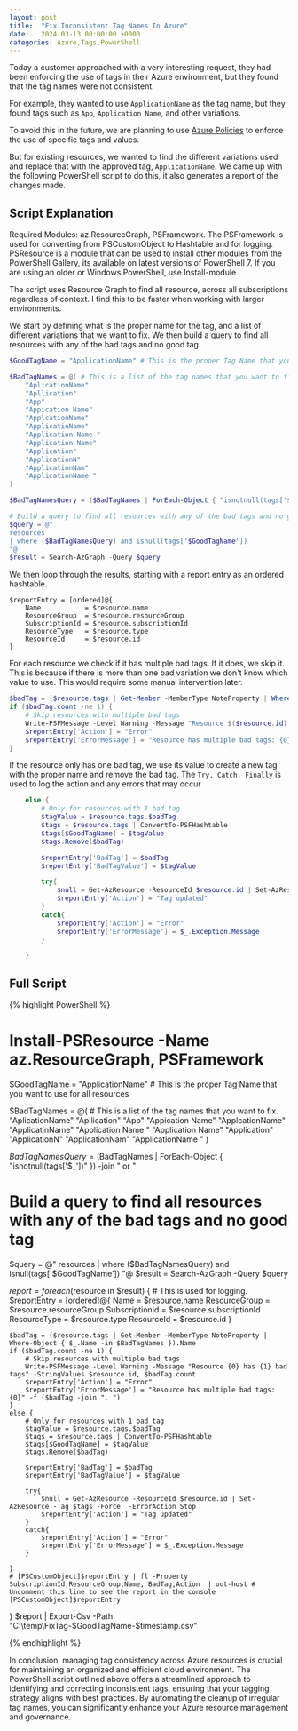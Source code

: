 ```yaml
---
layout: post
title:  "Fix Inconsistent Tag Names In Azure"
date:   2024-03-13 00:00:00 +0000
categories: Azure,Tags,PowerShell
---
```

Today a customer approached with a very interesting request, they had been enforcing the use of tags in their Azure environment, but they found that the tag names were not consistent.

For example, they wanted to use `ApplicationName` as the tag name, but they found tags such as `App`, `Application Name`, and other variations.

To avoid this in the future, we are planning to use [Azure Policies](https://learn.microsoft.com/en-us/azure/azure-resource-manager/management/tag-policies) to enforce the use of specific tags and values.

But for existing resources, we wanted to find the different variations used and replace that with the approved tag, `ApplicationName`. We came up with the following PowerShell script to do this, it also generates a report of the changes made.

## Script Explanation
Required Modules: az.ResourceGraph, PSFramework. The PSFramework is used for converting from PSCustomObject to Hashtable and for logging.
PSResource is a module that can be used to install other modules from the PowerShell Gallery, its available on latest versions of PowerShell 7. If you are using an older or Windows PowerShell, use Install-module

The script uses Resource Graph to find all resource, across all subscriptions regardless of context. I find this to be faster when working with larger environments.

We start by defining what is the proper name for the tag, and a list of different variations that we want to fix. We then build a query to find all resources with any of the bad tags and no good tag.
```PowerShell
$GoodTagName = "ApplicationName" # This is the proper Tag Name that you want to use for all resources

$BadTagNames = @( # This is a list of the tag names that you want to fix.
    "AplicationName"
    "Apllication"
    "App"
    "Appication Name"
    "ApplcationName"
    "ApplicatinName"
    "Application Name "
    "Application Name"
    "Application"
    "ApplicationN"
    "ApplicationNam"
    "ApplicationName "
)

$BadTagNamesQuery = ($BadTagNames | ForEach-Object { "isnotnull(tags['$_'])" }) -join " or "

# Build a query to find all resources with any of the bad tags and no good tag
$query = @"
resources
| where ($BadTagNamesQuery) and isnull(tags['$GoodTagName'])
"@
$result = Search-AzGraph -Query $query
```

We then loop through the results, starting with a report entry as an ordered hashtable.
```
$reportEntry = [ordered]@{
    Name           = $resource.name
    ResourceGroup  = $resource.resourceGroup
    SubscriptionId = $resource.subscriptionId
    ResourceType   = $resource.type
    ResourceId     = $resource.id
}
```
For each resource we check if it has multiple bad tags. If it does, we skip it. This is because if there is more than one bad variation we don't know which value to use. This would require some manual intervention later.

```PowerShell
$badTag = ($resource.tags | Get-Member -MemberType NoteProperty | Where-Object { $_.Name -in $BadTagNames }).Name
if ($badTag.count -ne 1) {
    # Skip resources with multiple bad tags
    Write-PSFMessage -Level Warning -Message "Resource $($resource.id) has $tagCount bad tags"
    $reportEntry['Action'] = "Error"
    $reportEntry['ErrorMessage'] = "Resource has multiple bad tags: {0}" -f ($badTag -join ", ")
}
```
If the resource only has one bad tag, we use its value to create a new tag with the proper name and remove the bad tag. The `Try, Catch, Finally` is used to log the action and any errors that may occur

```PowerShell
    else {
        # Only for resources with 1 bad tag
        $tagValue = $resource.tags.$badTag
        $tags = $resource.tags | ConvertTo-PSFHashtable
        $tags[$GoodTagName] = $tagValue
        $tags.Remove($badTag)

        $reportEntry['BadTag'] = $badTag
        $reportEntry['BadTagValue'] = $tagValue

        try{
            $null = Get-AzResource -ResourceId $resource.id | Set-AzResource -Tag $tags -Force  -ErrorAction Stop
            $reportEntry['Action'] = "Tag updated"
        }
        catch{
            $reportEntry['Action'] = "Error"
            $reportEntry['ErrorMessage'] = $_.Exception.Message
        }

    }
```


## Full Script
{% highlight PowerShell %}
# Install-PSResource -Name az.ResourceGraph, PSFramework

$GoodTagName = "ApplicationName" # This is the proper Tag Name that you want to use for all resources

$BadTagNames = @( # This is a list of the tag names that you want to fix.
    "AplicationName"
    "Apllication"
    "App"
    "Appication Name"
    "ApplcationName"
    "ApplicatinName"
    "Application Name "
    "Application Name"
    "Application"
    "ApplicationN"
    "ApplicationNam"
    "ApplicationName "
)

$BadTagNamesQuery = ($BadTagNames | ForEach-Object { "isnotnull(tags['$_'])" }) -join " or "

# Build a query to find all resources with any of the bad tags and no good tag
$query = @"
resources
| where ($BadTagNamesQuery) and isnull(tags['$GoodTagName'])
"@
$result = Search-AzGraph -Query $query

$report = foreach ($resource in $result) {
    # This is used for logging.
    $reportEntry = [ordered]@{
        Name           = $resource.name
        ResourceGroup  = $resource.resourceGroup
        SubscriptionId = $resource.subscriptionId
        ResourceType   = $resource.type
        ResourceId     = $resource.id
    }

    $badTag = ($resource.tags | Get-Member -MemberType NoteProperty | Where-Object { $_.Name -in $BadTagNames }).Name
    if ($badTag.count -ne 1) {
        # Skip resources with multiple bad tags
        Write-PSFMessage -Level Warning -Message "Resource {0} has {1} bad tags" -StringValues $resource.id, $badTag.count
        $reportEntry['Action'] = "Error"
        $reportEntry['ErrorMessage'] = "Resource has multiple bad tags: {0}" -f ($badTag -join ", ")
    }
    else {
        # Only for resources with 1 bad tag
        $tagValue = $resource.tags.$badTag
        $tags = $resource.tags | ConvertTo-PSFHashtable
        $tags[$GoodTagName] = $tagValue
        $tags.Remove($badTag)

        $reportEntry['BadTag'] = $badTag
        $reportEntry['BadTagValue'] = $tagValue

        try{
            $null = Get-AzResource -ResourceId $resource.id | Set-AzResource -Tag $tags -Force  -ErrorAction Stop
            $reportEntry['Action'] = "Tag updated"
        }
        catch{
            $reportEntry['Action'] = "Error"
            $reportEntry['ErrorMessage'] = $_.Exception.Message
        }

    }
    # [PSCustomObject]$reportEntry | fl -Property SubscriptionId,ResourceGroup,Name, BadTag,Action  | out-host # Uncomment this line to see the report in the console
    [PSCustomObject]$reportEntry
}
$report | Export-Csv -Path "C:\temp\FixTag-$GoodTagName-$timestamp.csv"

{% endhighlight %}

In conclusion, managing tag consistency across Azure resources is crucial for maintaining an organized and efficient cloud environment.
The PowerShell script outlined above offers a streamlined approach to identifying and correcting inconsistent tags, ensuring that your tagging strategy aligns with best practices.
By automating the cleanup of irregular tag names, you can significantly enhance your Azure resource management and governance.
